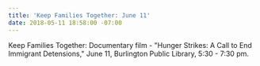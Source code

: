 ```yaml
---
title: 'Keep Families Together: June 11'
date: 2018-05-11 18:58:00 -07:00
---
```


Keep Families Together:  Documentary film - "Hunger Strikes: A Call to End Immigrant Detensions,"  June 11, Burlington Public Library, 5:30 - 7:30 pm.